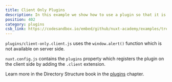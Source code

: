 ```yaml
---
title: Client Only Plugins
description: In this example we show how to use a plugin so that it is only available on the client side
position: 402
category: plugins
csb_link: https://codesandbox.io/embed/github/nuxt-academy/examples/tree/master/plugins/client-only-plugins
---
```


<example-intro></example-intro>

`plugins/client-only.client.js` uses the `window.alert()` function which is not available on server side.

`nuxt.config.js` contains the `plugins` property which registers the plugin on the client side by adding the `.client` extension.

<base-alert type="next">

Learn more in the Directory Structure book in the [plugins](/docs/2.x/directory-structure/plugins#client-or-server-side-only) chapter.

</base-alert>

<code-sandbox :src="csb_link"></code-sandbox>
